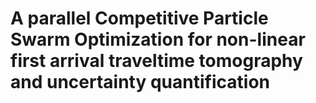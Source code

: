 # A parallel Competitive Particle Swarm Optimization for non-linear first arrival traveltime tomography and uncertainty quantification
